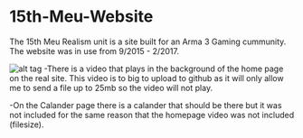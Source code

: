 # 15th-Meu-Website
The 15th Meu Realism unit is a site built for an Arma 3 Gaming cummunity. The website was in use from 9/2015 -  2/2017. 

![alt tag](https://4.bp.blogspot.com/-na9GEwtthFk/VtCg18fMGrI/AAAAAAAABv0/mkZDT5midkk/s1600/homepagepic.jpg)
-There is a video that plays in the background of the home page on the real site. This video is to big to upload to github as it will only allow me to send a file up to 25mb so the video will not play.

-On the Calander page there is a calander that should be there but it was not included for the same reason that the homepage video was not included (filesize).
